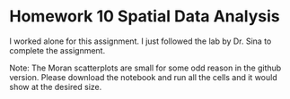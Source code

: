 # Homework 10 Spatial Data Analysis

I worked alone for this assignment. 
I just followed the lab by Dr. Sina to complete the assignment. 

Note: 
The Moran scatterplots are small for some odd reason in the github version. Please download the notebook and run all the cells and it would show at the desired size.

